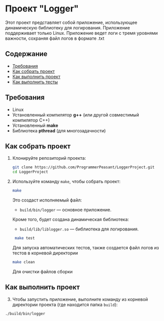 # Проект "Logger"

Этот проект представляет собой приложение, использующее динамическую библиотеку для логирования. Приложение поддерживает только Linux.
Приложение ведет логи с тремя уровнями важности, сохраняя файл логов в формате .txt

## Содержание

- [Требования](#требования)
- [Как собрать проект](#как-собрать-проект)
- [Как выполнить проект](#как-выполнить-проект)
- [Как выполнить тесты](#как-выполнить-тесты)

## Требования

- Linux
- Установленный компилятор **g++** (или другой совместимый компилятор C++)
- Установленный **make**
- Библиотека **pthread** (для многозадачности)

## Как собрать проект

1. Клонируйте репозиторий проекта:

    ```bash
    git clone https://github.com/ProgrammerPeasant/LoggerProject.git
    cd LoggerProject
    ```

2. Используйте команду `make`, чтобы собрать проект:

    ```bash
    make
    ```

   Это создаст исполняемый файл:
   - `build/bin/logger` — основное приложение.

   Кроме того, будет создана динамическая библиотека:
   - `build/lib/liblogger.so` — библиотека для логирования.

   ```bash
    make test
    ```

    Для запуска автоматических тестов, также создается файл логов из тестов в корневой директории

    ```bash
    make clean
    ```

    Для очистки файлов сборки



## Как выполнить проект

3. Чтобы запустить приложение, выполните команду из корневой директории проекта (где находится папка `build`):

```bash
./build/bin/logger
```

